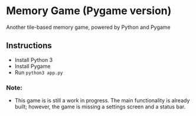 # Memory Game (Pygame version)
Another tile-based memory game, powered by Python and Pygame

## Instructions
- Install Python 3
- Install Pygame
- Run `python3 app.py`

### Note:
- This game is is still a work in progress. The main functionality is already built;
however, the game is missing a settings screen and a status bar.
